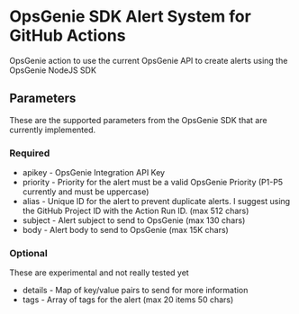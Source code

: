 # OpsGenie SDK Alert System for GitHub Actions

OpsGenie action to use the current OpsGenie API to create alerts using the OpsGenie NodeJS SDK

## Parameters

These are the supported parameters from the OpsGenie SDK that are currently implemented. 

### Required 

* apikey - OpsGenie Integration API Key
* priority - Priority for the alert must be a valid OpsGenie Priority (P1-P5 currently and must be uppercase)
* alias - Unique ID for the alert to prevent duplicate alerts. I suggest using the GitHub Project ID with the Action Run ID. (max 512 chars)
* subject - Alert subject to send to OpsGenie (max 130 chars)
* body - Alert body to send to OpsGenie (max 15K chars)

### Optional 

These are experimental and not really tested yet

* details - Map of key/value pairs to send for more information
* tags - Array of tags for the alert (max 20 items 50 chars)
